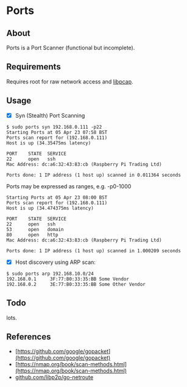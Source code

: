 # Ports

## About

Ports is a Port Scanner (functional but incomplete).

## Requirements
Requires root for raw network access
and [libpcap](https://www.tcpdump.org).

## Usage
* [x] Syn (Stealth) Port Scanning
```
$ sudo ports syn 192.168.0.111 -p22
Starting Ports at 05 Apr 23 07:58 BST
Ports scan report for (192.168.0.111)
Host is up (34.35475ms latency)

PORT    STATE  SERVICE
22      open   ssh
Mac Address: dc:a6:32:43:83:cb (Raspberry Pi Trading Ltd)

Ports done: 1 IP address (1 host up) scanned in 0.011364 seconds
```
Ports may be expressed as ranges, e.g. -p0-1000
```
Starting Ports at 05 Apr 23 08:00 BST
Ports scan report for (192.168.0.111)
Host is up (34.474375ms latency)

PORT    STATE  SERVICE
22      open   ssh
53      open   domain
80      open   http
Mac Address: dc:a6:32:43:83:cb (Raspberry Pi Trading Ltd)

Ports done: 1 IP address (1 host up) scanned in 1.000209 seconds
```


* [x] Host discovery using ARP scan:
```
$ sudo ports arp 192.168.10.0/24
192.168.0.1     3F:77:B0:33:35:BB Some Vendor
192.168.0.2     3E:77:B0:33:35:BB Some Other Vendor
```

## Todo
lots.

## References

* [https://github.com/google/gopacket](https://github.com/google/gopacket)
* [https://nmap.org/book/scan-methods.html](https://nmap.org/book/scan-methods.html)
* [github.com/libp2p/go-netroute](github.com/libp2p/go-netroute)